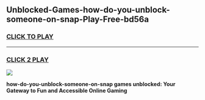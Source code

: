 
## Unblocked-Games-how-do-you-unblock-someone-on-snap-Play-Free-bd56a
<h3>
<a href="https://premium76.site?title=how-do-you-unblock-someone-on-snap&ref=20M">CLICK TO PLAY</a></h3>
<hr>

<h3>
<a href="https://premium76.site?title=how-do-you-unblock-someone-on-snap&ref=20M">CLICK 2 PLAY</a>
  
</h3>

<a href="https://premium76.site?title=how-do-you-unblock-someone-on-snap&ref=19M"><img src="https://clearcache.store/games.png"></a>


**how-do-you-unblock-someone-on-snap games unblocked: Your Gateway to Fun and Accessible Online Gaming**
